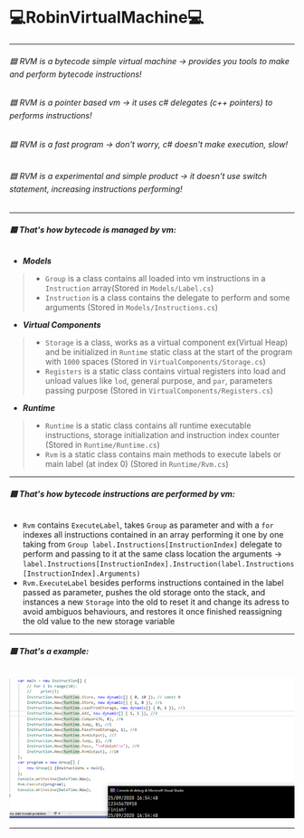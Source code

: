 # 💻RobinVirtualMachine💻
___________
###### 🟦 RVM is a bytecode simple virtual machine -> provides you tools to make and perform bytecode instructions!<br>
###### 🟦 RVM is a pointer based vm -> it uses c# delegates (c++ pointers) to performs instructions!<br>
###### 🟦 RVM is a fast program -> don't worry, c# doesn't make execution, slow!<br>
###### 🟦 RVM is a experimental and simple product -> it doesn't use switch statement, increasing instructions performing!<br>
___________
###### ***🟩 That's how bytecode is managed by vm:***
- ___Models___
> - `Group` is a class contains all loaded into vm instructions in a `Instruction` array(Stored in `Models/Label.cs`)
> - `Instruction` is a class contains the delegate to perform and some arguments (Stored in `Models/Instructions.cs`)
- ___Virtual Components___
> - `Storage` is a class, works as a virtual component ex(Virtual Heap) and be initialized in `Runtime` static class at the start of the program with `1000` spaces (Stored in `VirtualComponents/Storage.cs`)
> - `Registers` is a static class contains virtual registers into load and unload values like `lod`, general purpose, and `par`, parameters passing purpose (Stored in `VirtualComponents/Registers.cs`)
- ___Runtime___
> - `Runtime` is a static class contains all runtime executable instructions, storage initialization and instruction index counter (Stored in `Runtime/Runtime.cs`)
> - `Rvm` is a static class contains main methods to execute labels or main label (at index 0) (Stored in `Runtime/Rvm.cs`)
___________
###### ***🟩 That's how bytecode instructions are performed by vm:***
- `Rvm` contains `ExecuteLabel`, takes `Group` as parameter and with a `for` indexes all instructions contained in an array performing it one by one taking from `Group label.Instructions[InstructionIndex]` delegate to perform and passing to it at the same class location the arguments -> `label.Instructions[InstructionIndex].Instruction(label.Instructions[InstructionIndex].Arguments)`
- `Rvm.ExecuteLabel` besides performs instructions contained in the label passed as parameter, pushes the old storage onto the stack, and instances a new `Storage` into the old to reset it and change its adress to avoid ambiguos behaviours, and restores it once finished reassigning the old value to the new storage variable
___________
###### ***🟩 That's a example:***
![Loop and performance](Extra/example.png)
___________
